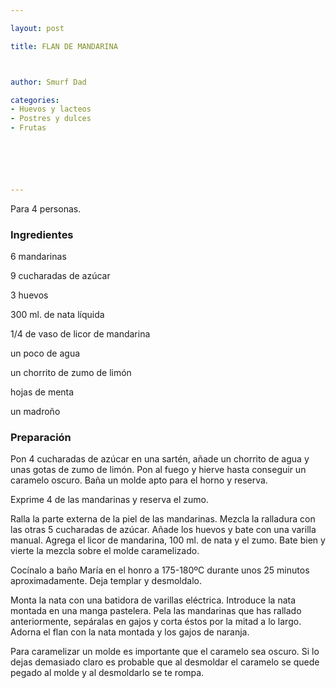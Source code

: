 ```yaml
---

layout: post

title: FLAN DE MANDARINA



author: Smurf Dad

categories:
- Huevos y lacteos
- Postres y dulces
- Frutas






---
```


Para 4 personas.

<h3>Ingredientes</h3>

6 mandarinas

9 cucharadas de azúcar

3 huevos

300 ml. de nata líquida

1/4 de vaso de licor de mandarina

un poco de agua

un chorrito de zumo de limón

hojas de menta

un madroño

<h3>Preparación</h3>

Pon 4 cucharadas de azúcar en una sartén, añade un chorrito de agua y unas gotas de zumo de limón. Pon al fuego y hierve hasta conseguir un caramelo oscuro. Baña un molde apto para el horno y reserva.

Exprime 4 de las mandarinas y reserva el zumo.

Ralla la parte externa de la piel de las mandarinas. Mezcla la ralladura con las otras 5 cucharadas de azúcar. Añade los huevos y bate con una varilla manual. Agrega el licor de mandarina, 100 ml. de nata y el zumo. Bate bien y vierte la mezcla sobre el molde caramelizado.

Cocínalo a baño María en el honro a 175-180ºC durante unos 25 minutos aproximadamente. Deja templar y desmoldalo.

Monta la nata con una batidora de varillas eléctrica. Introduce la nata montada en una manga pastelera. Pela las mandarinas que has rallado anteriormente, sepáralas en gajos y corta éstos por la mitad a lo largo. Adorna el flan con la nata montada y los gajos de naranja.

Para caramelizar un molde es importante que el caramelo sea oscuro. Si lo dejas demasiado claro es probable que al desmoldar el caramelo se quede pegado al molde y al desmoldarlo se te rompa.